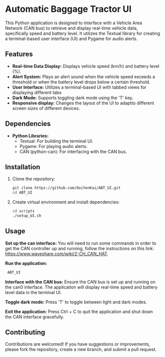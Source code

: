 # Automatic Baggage Tractor UI

This Python application is designed to interface with a Vehicle Area Network (CAN bus) to retrieve and display real-time vehicle data, specifically speed and battery level. It utilizes the Textual library for creating a terminal-based user interface (UI) and Pygame for audio alerts.

## Features

- **Real-time Data Display:** Displays vehicle speed (km/h) and battery level (%).
- **Alert System:** Plays an alert sound when the vehicle speed exceeds a threshold or when the battery level drops below a certain threshold.
- **User Interface:** Utilizes a terminal-based UI with tabbed views for displaying different tabs
- **Dark Mode:** Supports toggling dark mode using the 'T' key.
- **Responsive display:** Changes the layout of the UI to adaptto different screen sizes of different devices.

## Dependencies

- **Python Libraries:**
  - Textual: For building the terminal UI.
  - Pygame: For playing audio alerts.
  - CAN (python-can): For interfacing with the CAN bus.
  
  
## Installation

1. Clone the repository:

   ```bash
   git clone https://github.com/OoiYenKai/ABT_UI.git
   cd ABT_UI
   ```
2. Create virtual environment and install dependencies:

    ```bash
    cd scripts
    ./setup_UI.sh
    ```

## Usage

**Set up the can interface:** You will need to run some commands in order to get the CAN controller up and running, follow the instructions on this link: https://www.waveshare.com/wiki/2-CH_CAN_HAT.

**Run the application:**

   ```bash
    ABT_UI
  ```

**Interface with the CAN bus:** Ensure the CAN bus is set up and running on the can0 interface. The application will display real-time speed and battery level data in the terminal UI.

**Toggle dark mode:**
Press 'T' to toggle between light and dark modes.

**Exit the application:**
Press Ctrl + C to quit the application and shut down the CAN interface gracefully.

## Contributing

Contributions are welcomed! If you have suggestions or improvements, please fork the repository, create a new branch, and submit a pull request.
